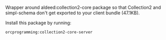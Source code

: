 Wrapper around aldeed:collection2-core package so that Collection2 and
simpl-schema don't get exported to your client bundle (47.1KB).

Install this package by running:
```
orcprogramming:collection2-core-server
```
